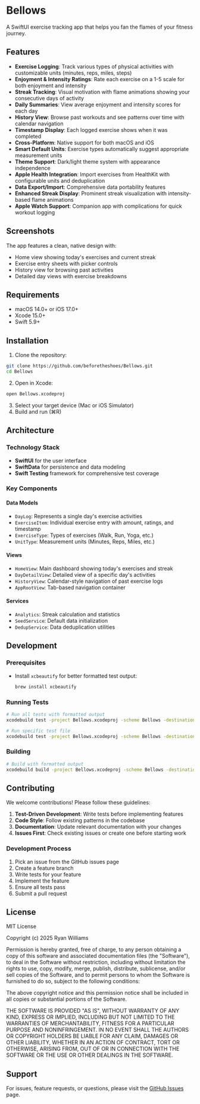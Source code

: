 # Bellows

A SwiftUI exercise tracking app that helps you fan the flames of your fitness journey.

## Features

- **Exercise Logging**: Track various types of physical activities with customizable units (minutes, reps, miles, steps)
- **Enjoyment & Intensity Ratings**: Rate each exercise on a 1-5 scale for both enjoyment and intensity
- **Streak Tracking**: Visual motivation with flame animations showing your consecutive days of activity
- **Daily Summaries**: View average enjoyment and intensity scores for each day
- **History View**: Browse past workouts and see patterns over time with calendar navigation
- **Timestamp Display**: Each logged exercise shows when it was completed
- **Cross-Platform**: Native support for both macOS and iOS
- **Smart Default Units**: Exercise types automatically suggest appropriate measurement units
- **Theme Support**: Dark/light theme system with appearance independence
- **Apple Health Integration**: Import exercises from HealthKit with configurable units and deduplication
- **Data Export/Import**: Comprehensive data portability features
- **Enhanced Streak Display**: Prominent streak visualization with intensity-based flame animations
- **Apple Watch Support**: Companion app with complications for quick workout logging

## Screenshots

The app features a clean, native design with:
- Home view showing today's exercises and current streak
- Exercise entry sheets with picker controls
- History view for browsing past activities
- Detailed day views with exercise breakdowns

## Requirements

- macOS 14.0+ or iOS 17.0+
- Xcode 15.0+
- Swift 5.9+

## Installation

1. Clone the repository:
```bash
git clone https://github.com/beforetheshoes/Bellows.git
cd Bellows
```

2. Open in Xcode:
```bash
open Bellows.xcodeproj
```

3. Select your target device (Mac or iOS Simulator)
4. Build and run (⌘R)

## Architecture

### Technology Stack
- **SwiftUI** for the user interface
- **SwiftData** for persistence and data modeling
- **Swift Testing** framework for comprehensive test coverage

### Key Components

#### Data Models
- `DayLog`: Represents a single day's exercise activities
- `ExerciseItem`: Individual exercise entry with amount, ratings, and timestamp
- `ExerciseType`: Types of exercises (Walk, Run, Yoga, etc.)
- `UnitType`: Measurement units (Minutes, Reps, Miles, etc.)

#### Views
- `HomeView`: Main dashboard showing today's exercises and streak
- `DayDetailView`: Detailed view of a specific day's activities
- `HistoryView`: Calendar-style navigation of past exercise logs
- `AppRootView`: Tab-based navigation container

#### Services
- `Analytics`: Streak calculation and statistics
- `SeedService`: Default data initialization
- `DedupService`: Data deduplication utilities

## Development

### Prerequisites
- Install `xcbeautify` for better formatted test output:
  ```bash
  brew install xcbeautify
  ```

### Running Tests
```bash
# Run all tests with formatted output
xcodebuild test -project Bellows.xcodeproj -scheme Bellows -destination 'platform=macOS' | xcbeautify

# Run specific test file
xcodebuild test -project Bellows.xcodeproj -scheme Bellows -destination 'platform=macOS' -only-testing:BellowsTests/HomeViewTests | xcbeautify
```

### Building
```bash
# Build with formatted output
xcodebuild build -project Bellows.xcodeproj -scheme Bellows -destination 'platform=macOS' | xcbeautify
```

## Contributing

We welcome contributions! Please follow these guidelines:

1. **Test-Driven Development**: Write tests before implementing features
2. **Code Style**: Follow existing patterns in the codebase
3. **Documentation**: Update relevant documentation with your changes
4. **Issues First**: Check existing issues or create one before starting work

### Development Process
1. Pick an issue from the GitHub issues page
2. Create a feature branch
3. Write tests for your feature
4. Implement the feature
5. Ensure all tests pass
6. Submit a pull request

## License

MIT License

Copyright (c) 2025 Ryan Williams

Permission is hereby granted, free of charge, to any person obtaining a copy
of this software and associated documentation files (the "Software"), to deal
in the Software without restriction, including without limitation the rights
to use, copy, modify, merge, publish, distribute, sublicense, and/or sell
copies of the Software, and to permit persons to whom the Software is
furnished to do so, subject to the following conditions:

The above copyright notice and this permission notice shall be included in all
copies or substantial portions of the Software.

THE SOFTWARE IS PROVIDED "AS IS", WITHOUT WARRANTY OF ANY KIND, EXPRESS OR
IMPLIED, INCLUDING BUT NOT LIMITED TO THE WARRANTIES OF MERCHANTABILITY,
FITNESS FOR A PARTICULAR PURPOSE AND NONINFRINGEMENT. IN NO EVENT SHALL THE
AUTHORS OR COPYRIGHT HOLDERS BE LIABLE FOR ANY CLAIM, DAMAGES OR OTHER
LIABILITY, WHETHER IN AN ACTION OF CONTRACT, TORT OR OTHERWISE, ARISING FROM,
OUT OF OR IN CONNECTION WITH THE SOFTWARE OR THE USE OR OTHER DEALINGS IN THE
SOFTWARE.


## Support

For issues, feature requests, or questions, please visit the [GitHub Issues](https://github.com/beforetheshoes/Bellows/issues) page.